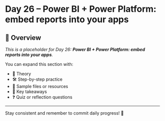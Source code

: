 # Day 26 – Power BI + Power Platform: embed reports into your apps

## 📘 Overview

_This is a placeholder for Day 26: **Power BI + Power Platform: embed reports into your apps**._

You can expand this section with:
- 🧠 Theory
- 🛠️ Step-by-step practice
- 📁 Sample files or resources
- 📌 Key takeaways
- ❓ Quiz or reflection questions

---

Stay consistent and remember to commit daily progress! 🚀
